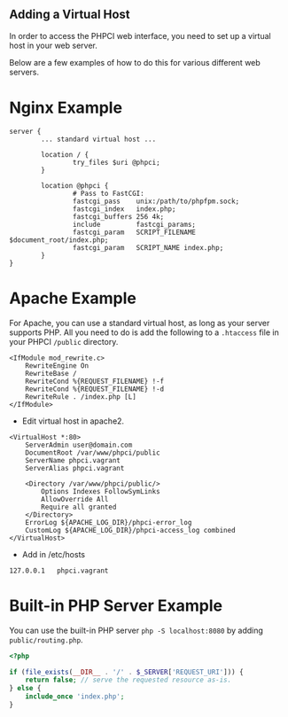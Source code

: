 Adding a Virtual Host
---------------------

In order to access the PHPCI web interface, you need to set up a virtual host in your web server. 

Below are a few examples of how to do this for various different web servers.

Nginx Example
=============

```
server {
        ... standard virtual host ...

        location / {
                try_files $uri @phpci;
        }

        location @phpci {
                # Pass to FastCGI:
                fastcgi_pass    unix:/path/to/phpfpm.sock;
                fastcgi_index   index.php;
                fastcgi_buffers 256 4k;
                include         fastcgi_params;
                fastcgi_param   SCRIPT_FILENAME $document_root/index.php;
                fastcgi_param   SCRIPT_NAME index.php;
        }
}
```

Apache Example
==============

For Apache, you can use a standard virtual host, as long as your server supports PHP. All you need to do is add the following to a `.htaccess` file in your PHPCI `/public` directory.

```
<IfModule mod_rewrite.c>
    RewriteEngine On
    RewriteBase /
    RewriteCond %{REQUEST_FILENAME} !-f
    RewriteCond %{REQUEST_FILENAME} !-d
    RewriteRule . /index.php [L]
</IfModule>
```

- Edit virtual host in apache2.
```
<VirtualHost *:80>
    ServerAdmin user@domain.com
    DocumentRoot /var/www/phpci/public
    ServerName phpci.vagrant
    ServerAlias phpci.vagrant

    <Directory /var/www/phpci/public/>
        Options Indexes FollowSymLinks
        AllowOverride All
        Require all granted
    </Directory>
    ErrorLog ${APACHE_LOG_DIR}/phpci-error_log
    CustomLog ${APACHE_LOG_DIR}/phpci-access_log combined
</VirtualHost>
```

- Add in /etc/hosts
```
127.0.0.1   phpci.vagrant
```

Built-in PHP Server Example
===========================

You can use the built-in PHP server `php -S localhost:8080` by adding `public/routing.php`.

```php
<?php

if (file_exists(__DIR__ . '/' . $_SERVER['REQUEST_URI'])) {
    return false; // serve the requested resource as-is.
} else {
    include_once 'index.php';
}
```
